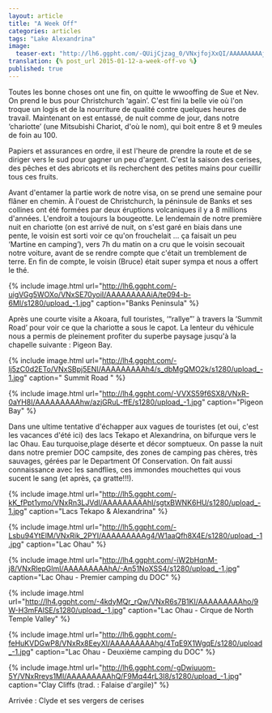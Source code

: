 ```yaml
---
layout: article
title: "A Week Off"
categories: articles
tags: "Lake Alexandrina"
image: 
  teaser-ext: "http://lh6.ggpht.com/-QUijCjzag_0/VNxjfojXxQI/AAAAAAAAAj0/pcgMFLZyoog/s1280/upload_-1.jpg"
translation: {% post_url 2015-01-12-a-week-off-vo %}
published: true
---
```


Toutes les bonne choses ont une fin, on quitte le wwooffing de Sue et Nev. On prend le bus pour Christchurch ‘again’. C'est fini la belle vie où l'on troque un logis et de la nourriture de qualité contre quelques heures de travail. Maintenant on est entassé, de nuit comme de jour, dans notre ‘chariotte’ (une Mitsubishi Chariot, d'où le nom), qui boit entre 8 et 9 meules de foin au 100.

Papiers et assurances en ordre, il est l'heure de prendre la route et de se diriger vers le sud pour gagner un peu d'argent. C'est la saison des cerises, des pêches et des abricots et ils recherchent des petites mains pour cueillir tous ces fruits.

Avant d'entamer la partie work de notre visa, on se prend une semaine pour flâner en chemin. À l'ouest de Christchurch, la péninsule de Banks et ses collines ont été formées par deux éruptions volcaniques il y a 8 millions d'années. L'endroit a toujours la bougeotte. Le lendemain de notre première nuit en chariotte (on est arrivé de nuit, on s'est garé en biais dans une pente, le voisin est sorti voir ce qu'on frouchelait … ça faisait un peu ‘Martine en camping’), vers 7h du matin on a cru que le voisin secouait notre voiture, avant de se rendre compte que c'était un tremblement de terre. En fin de compte, le voisin (Bruce) était super sympa et nous a offert le thé. 

{% include image.html url="http://lh6.ggpht.com/-uigVGg5WOXo/VNxSE70yoiI/AAAAAAAAAiA/te094-b-6MI/s1280/upload_-1.jpg" caption="Banks Peninsula" %}

Après une courte visite a Akoara, full touristes, ‘“rallye”’ à travers la ‘Summit Road’ pour voir ce que la chariotte a sous le capot. La lenteur du véhicule nous a permis de pleinement profiter du superbe paysage jusqu'à la chapelle suivante : Pigeon Bay.

{% include image.html url="http://lh4.ggpht.com/-lj5zC0d2ETo/VNxSBpj5ENI/AAAAAAAAAh4/s_dbMgQMO2k/s1280/upload_-1.jpg" caption=" Summit Road " %}

{% include image.html url="http://lh4.ggpht.com/-VVXS59f6SX8/VNxR-0aYH8I/AAAAAAAAAhw/azjGRuL-ffE/s1280/upload_-1.jpg" caption="Pigeon Bay" %}

Dans une ultime tentative d'échapper aux vagues de touristes (et oui, c'est les vacances d'été ici) des lacs Tekapo et Alexandrina, on bifurque vers le lac Ohau. Eau turquoise,plage déserte et décor somptueux. On passe la nuit dans notre premier DOC campsite, des zones de camping pas chères, très sauvages, gérées par le Department Of Conservation. On fait aussi connaissance avec les sandflies, ces immondes mouchettes qui vous sucent le sang (et après, ça gratte!!!).

{% include image.html url="http://lh5.ggpht.com/-kK_fPpt1ymo/VNxRn3LJVdI/AAAAAAAAAhI/sgtxBWNK6HU/s1280/upload_-1.jpg" caption="Lacs Tekapo & Alexandrina" %}

{% include image.html url="http://lh5.ggpht.com/-Lsbu94YtElM/VNxRik_2PYI/AAAAAAAAAg4/W1aaQfh8X4E/s1280/upload_-1.jpg" caption="Lac Ohau" %}

{% include image.html url="http://lh4.ggpht.com/-iW2bHqnM-j8/VNxRlepGlmI/AAAAAAAAAhA/-An51NoXSS4/s1280/upload_-1.jpg" caption="Lac Ohau - Premier camping du DOC" %}

{% include image.html url="http://lh4.ggpht.com/-4kdyMQr_rQw/VNxR6s7B1KI/AAAAAAAAAho/9W-H3mFAlSE/s1280/upload_-1.jpg" caption="Lac Ohau - Cirque de North Temple Valley" %}

{% include image.html url="http://lh6.ggpht.com/-feHuKVDGwP8/VNxRx8EeyXI/AAAAAAAAAhg/4TqE9X1WgqE/s1280/upload_-1.jpg" caption="Lac Ohau - Deuxième camping du DOC" %}

{% include image.html url="http://lh6.ggpht.com/-gDwiuuom-5Y/VNxRreys1MI/AAAAAAAAAhQ/F9Mq44rL3I8/s1280/upload_-1.jpg" caption="Clay Cliffs (trad. : Falaise d'argile)" %}

Arrivée : Clyde et ses vergers de cerises